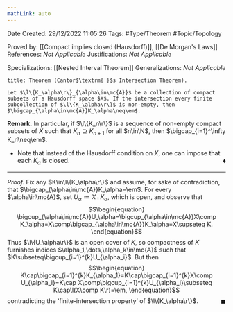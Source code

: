 ```yaml
---
mathLink: auto
---
```


<div class="topSpace"></div>

Date Created: 29/12/2022 11:05:26
Tags: #Type/Theorem #Topic/Topology

Proved by: [[Compact implies closed (Hausdorff)]], [[De Morgan's Laws]]
References: <i>Not Applicable</i>
Justifications: <i>Not Applicable</i>

Specializations: [[Nested Interval Theorem]]
Generalizations: <i>Not Applicable</i>

``` ad-Theorem
title: Theorem (Cantor$\textrm{'}$s Intersection Theorem).

Let $\l\{K_\alpha\r\}_{\alpha\in\mc{A}}$ be a collection of compact subsets of a Hausdorff space $X$. If the intersection every finite subcollection of $\l\{K_\alpha\r\}$ is non-empty, then $\bigcap_{\alpha\in\mc{A}}K_\alpha\neq\em$.

```

<b>Remark.</b> In particular, if $\l\{K_n\r\}$ is a sequence of non-empty compact subsets of $X$ such that $K_n\supseteq K_{n+1}$ for all $n\in\N$, then $\bigcap_{i=1}^\infty K_n\neq\em$.
* Note that instead of the Hausdorff condition on $X$, one can impose that each $K_\alpha$ is closed.<span style="float:right;">$\blacklozenge$</span>

---

<i>Proof.</i> Fix any $K\in\l\{K_\alpha\r\}$ and assume, for sake of contradiction, that $\bigcap_{\alpha\in\mc{A}}K_\alpha=\em$. For every $\alpha\in\mc{A}$, set $U_\alpha\coloneqq X\comp K_\alpha$, which is open, and observe that
$$\begin{equation}
    \bigcup_{\alpha\in\mc{A}}U_\alpha=\bigcup_{\alpha\in\mc{A}}X\comp K_\alpha=X\comp\bigcap_{\alpha\in\mc{A}}K_\alpha=X\supseteq K.
\end{equation}$$
Thus $\l\{U_\alpha\r\}$ is an open cover of $K$, so compactness of $K$ furnishes indices $\alpha_1,\dots,\alpha_k\in\mc{A}$ such that $K\subseteq\bigcup_{i=1}^{k}U_{\alpha_i}$. But then
$$\begin{equation}
    K\cap\bigcap_{i=1}^{k}K_{\alpha_1}=K\cap\bigcap_{i=1}^{k}X\comp U_{\alpha_i}=K\cap X\comp\bigcup_{i=1}^{k}U_{\alpha_i}\subseteq K\cap\l(X\comp K\r)=\em,
\end{equation}$$
contradicting the ‘finite-intersection property$\textrm{'}$ of $\l\{K_\alpha\r\}$.<span style="float:right;">$\blacksquare$</span>
